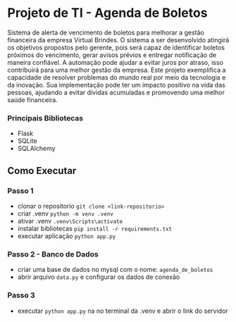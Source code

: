 # Projeto de TI - Agenda de Boletos

Sistema de alerta de vencimento de boletos
para melhorar a gestão financeira da empresa Virtual Brindes. O sistema a ser
desenvolvido atingirá os objetivos propostos pelo gerente, pois será capaz de
identificar boletos próximos do vencimento, gerar avisos prévios e entregar
notificação de maneira confiável.
A automação pode ajudar a evitar juros por
atraso, isso contribuirá para uma melhor gestão da empresa.
Este projeto exemplifica a capacidade de resolver problemas do mundo real
por meio da tecnologia e da inovação. Sua implementação pode
ter um impacto positivo na vida das pessoas, ajudando a evitar dívidas acumuladas e
promovendo uma melhor saúde financeira.

### Principais Bibliotecas
- Flask
- SQLite
- SQLAlchemy

## Como Executar
### Passo 1
- clonar o repositorio `git clone <link-repositorio>`
- criar .venv `python -m venv .venv`
- ativar .venv `.venv\Scripts\activate`
- instalar bibliotecas `pip install -r requirements.txt`
- executar aplicação `python app.py`

### Passo 2 - Banco de Dados
- criar uma base de dados no mysql com o nome: `agenda_de_boletos`
- abrir arquivo `data.py` e configurar os dados de conexão

### Passo 3
- executar `python app.py` na no terminal da .venv e abrir o link do servidor

